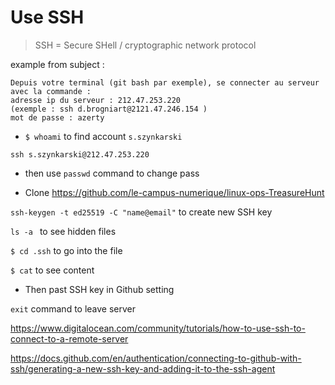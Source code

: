 # Use SSH

> SSH = Secure SHell / cryptographic network protocol

example from subject :

````
Depuis votre terminal (git bash par exemple), se connecter au serveur avec la commande :
adresse ip du serveur : 212.47.253.220
(exemple : ssh d.brogniart@2121.47.246.154 )
mot de passe : azerty
````

- ``$ whoami`` to find account `s.szynkarski`

`ssh s.szynkarski@212.47.253.220`  

- then use `passwd` command to change pass

- Clone https://github.com/le-campus-numerique/linux-ops-TreasureHunt

``ssh-keygen -t ed25519 -C "name@email"``  to create new SSH key

``ls -a `` to see hidden files 

``$ cd .ssh`` to go into the file

`$ cat` to see content

- Then past SSH key in Github setting

``exit`` command  to leave server

https://www.digitalocean.com/community/tutorials/how-to-use-ssh-to-connect-to-a-remote-server

https://docs.github.com/en/authentication/connecting-to-github-with-ssh/generating-a-new-ssh-key-and-adding-it-to-the-ssh-agent